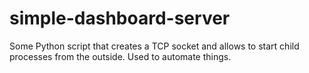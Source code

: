 # simple-dashboard-server
Some Python script that creates a TCP socket and allows to start child processes from the outside. Used to automate things.
